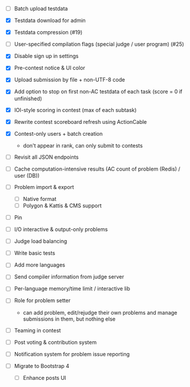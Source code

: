 - [ ] Batch upload testdata
- [x] Testdata download for admin
- [x] Testdata compression (#19)
- [ ] User-specified compilation flags (special judge / user program) (#25)
- [x] Disable sign up in settings
- [x] Pre-contest notice & UI color
- [x] Upload submission by file + non-UTF-8 code
- [x] Add option to stop on first non-AC testdata of each task (score = 0 if unfinished)
- [x] IOI-style scoring in contest (max of each subtask)
- [x] Rewrite contest scoreboard refresh using ActionCable
- [x] Contest-only users + batch creation
    - don't appear in rank, can only submit to contests


- [ ] Revisit all JSON endpoints
- [ ] Cache computation-intensive results (AC count of problem (Redis) / user (DB))
- [ ] Problem import & export
    - [ ] Native format
    - [ ] Polygon & Kattis & CMS support
- [ ] Pin
- [ ] I/O interactive & output-only problems
- [ ] Judge load balancing
- [ ] Write basic tests
- [ ] Add more languages
- [ ] Send compiler information from judge server
- [ ] Per-language memory/time limit / interactive lib
- [ ] Role for problem setter
    - can add problem, edit/rejudge their own problems and manage submissions in them, but nothing else
- [ ] Teaming in contest
- [ ] Post voting & contribution system
- [ ] Notification system for problem issue reporting
- [ ] Migrate to Bootstrap 4
    - [ ] Enhance posts UI

